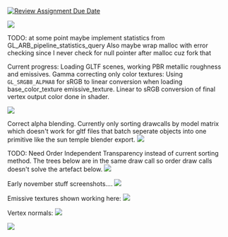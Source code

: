 [![Review Assignment Due Date](https://classroom.github.com/assets/deadline-readme-button-22041afd0340ce965d47ae6ef1cefeee28c7c493a6346c4f15d667ab976d596c.svg)](https://classroom.github.com/a/yfSNuVM-)

![](_ideating/progress_screenshots/19dec-100point_lights-shinyUntitled.png)

TODO: at some point maybe implement statistics from GL_ARB_pipeline_statistics_query
Also maybe wrap malloc with error checking since I never check for null pointer after malloc cuz fork that

Current progress:
Loading GLTF scenes, working PBR metallic roughness and emissives. Gamma correcting only color textures: Using `GL_SRGB8_ALPHA8` for sRGB to linear conversion when loading base_color_texture emissive_texture. Linear to sRGB conversion of final vertex output color done in shader.

![](_ideating/progress_screenshots/22dec-lostworlds-test2.PNG)


Correct alpha blending. Currently only sorting drawcalls by model matrix which doesn't work for gltf files that batch seperate objects into one primitive like the sun temple blender export.
![](_ideating/progress_screenshots/22dec-blendtest.PNG)

TODO: Need Order Independent Transparency instead of current sorting method. The trees below are in the same draw call so order draw calls doesn't solve the artefact below.
![](_ideating/progress_screenshots/22dec-seperate-transparent-pass-but-still-needs-sorting.PNG)


Early november stuff screenshots....
![](_ideating/progress_screenshots/13nov-added-ambient-0.PNG)

Emissive textures shown working here:
![](_ideating/progress_screenshots/13nov-helmet-pbr.PNG)

Vertex normals:
![](_ideating/progress_screenshots/9nov2024-gltf_with_normals.PNG)


![](_ideating/progress_screenshots/11nov-basecolor-texture-not-properly-working-initially.PNG)